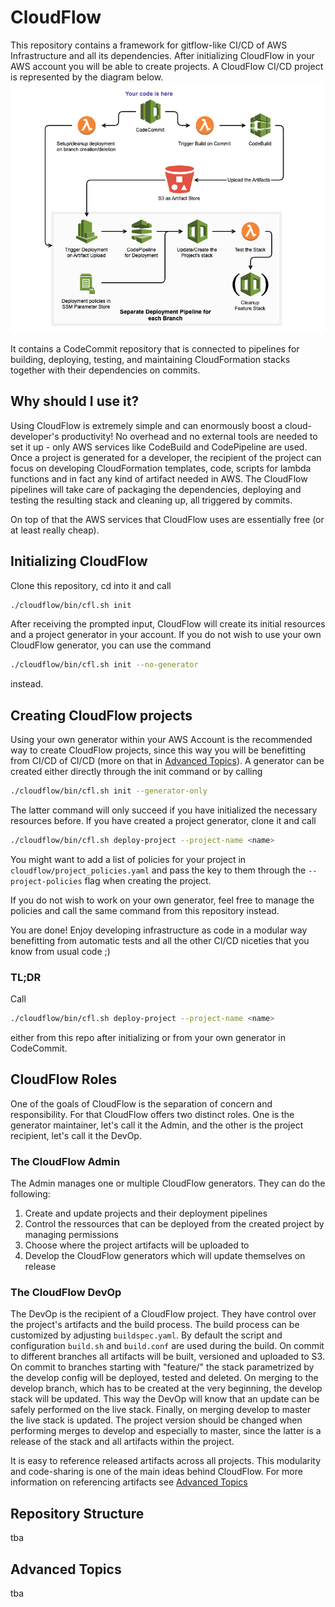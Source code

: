 # CloudFlow

This repository contains a framework for gitflow-like CI/CD of AWS Infrastructure and all its dependencies. After initializing
CloudFlow in your AWS account you will be able to create projects. A CloudFlow CI/CD project is represented by the diagram below.
![](images/project_architecture.png)

It contains a CodeCommit repository that is connected to
pipelines for building, deploying, testing, and maintaining CloudFormation stacks together with their dependencies on commits.

## Why should I use it?

Using CloudFlow is extremely simple and can enormously boost a cloud-developer's productivity!
No overhead and no external tools are needed to set it up - only AWS services like CodeBuild and CodePipeline are used.
Once a project is generated for a developer, the recipient of the project can focus on developing CloudFormation templates, code, scripts for lambda functions and in fact any kind of artifact needed in AWS. The CloudFlow pipelines will take care of packaging the dependencies, deploying and testing the resulting stack and cleaning up, all triggered by commits.

On top of that the AWS services that CloudFlow uses are essentially free (or at least really cheap).

## Initializing CloudFlow

Clone this repository, cd into it and call

```bash
./cloudflow/bin/cfl.sh init
```

After receiving the prompted input, CloudFlow will create its initial resources and a project generator in your account. If you
do not wish to use your own CloudFlow generator, you can use the command

```bash
./cloudflow/bin/cfl.sh init --no-generator
```

instead.

## Creating CloudFlow projects

 Using your own generator within your AWS Account is the recommended way to create CloudFlow projects, since this way you will be benefitting from CI/CD of CI/CD (more on that in [Advanced Topics](#advanced-topics)).
A generator can be created either directly through the init command or by calling

```bash
./cloudflow/bin/cfl.sh init --generator-only
```

The latter command will only succeed if you have initialized the necessary resources before. If you have created a project generator, clone it and call

```bash
./cloudflow/bin/cfl.sh deploy-project --project-name <name>
```

You might want to add a list of policies for your project in ```cloudflow/project_policies.yaml``` and pass the key to them through the ```--project-policies``` flag when creating the project.

If you do not wish to work on your own generator, feel free to manage the policies and call the same command from this repository instead.

You are done! Enjoy developing infrastructure as code in a modular way benefitting from automatic tests and all the other CI/CD niceties
that you know from usual code ;)

### TL;DR

Call

```bash
./cloudflow/bin/cfl.sh deploy-project --project-name <name>
```

either from this repo after initializing or from your own generator in CodeCommit.

## CloudFlow Roles

One of the goals of CloudFlow is the separation of concern and responsibility. For that CloudFlow offers two distinct roles. One is the generator maintainer, let's call it the Admin, and the other is the project recipient, let's call it the DevOp.

### The CloudFlow Admin

The Admin manages one or multiple CloudFlow generators. They can do the following:

  1) Create and update projects and their deployment pipelines
  2) Control the ressources that can be deployed from the created project by managing permissions
  3) Choose where the project artifacts will be uploaded to
  4) Develop the CloudFlow generators which will update themselves on release

### The CloudFlow DevOp

The DevOp is the recipient of a CloudFlow project. They have control over the project's artifacts and the build process. The build process can be customized by adjusting ```buildspec.yaml```. By default the script and
configuration ```build.sh``` and ```build.conf``` are used during the build. On commit to different branches
all artifacts will be built, versioned and uploaded to S3. On commit to branches starting with
"feature/" the stack parametrized by the develop config will be deployed, tested and deleted.
On merging to the develop branch, which has to be created at the very beginning, the develop stack will be updated. This way the DevOp will know that an update can be safely performed on the live stack. Finally, on merging develop to master the live stack is updated. The project version should be changed when performing merges to develop and especially to master, since the latter is a release of the stack and all artifacts within the project.

It is easy to reference released artifacts across all projects. This modularity and code-sharing is one of the main ideas behind CloudFlow. For more information on referencing artifacts see [Advanced Topics](#advanced-topics)

## Repository Structure

tba

## Advanced Topics

tba
